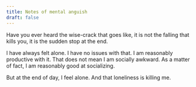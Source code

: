 ```yaml
---
title: Notes of mental anguish
draft: false
---
```


Have you ever heard the wise-crack that goes like, it is not the falling that kills you, it is the sudden stop at the end.

I have always felt alone. I have no issues with that. I am reasonably productive with it. That does not mean I am socially awkward. As a matter of fact, I am reasonably good at socializing.

But at the end of day, I feel alone. And that loneliness is killing me.